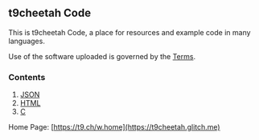 ## t9cheetah Code

This is t9cheetah Code, a place for resources and example code in many languages.

Use of the software uploaded is governed by the [Terms](/terms).

### Contents

1. [JSON](t9code/json)
2. [HTML](t9code/html)
3. [C](t9code/c-program)


Home Page: [https://t9.ch/w.home](https://t9cheetah.glitch.me)
